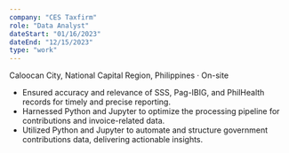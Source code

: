 ```yaml
---
company: "CES Taxfirm"
role: "Data Analyst"
dateStart: "01/16/2023"
dateEnd: "12/15/2023"
type: "work"
---
```


Caloocan City, National Capital Region, Philippines · On-site

- Ensured accuracy and relevance of SSS, Pag-IBIG, and PhilHealth records for timely and precise reporting.
- Harnessed Python and Jupyter to optimize the processing pipeline for contributions and invoice-related data.
- Utilized Python and Jupyter to automate and structure government contributions data, delivering actionable insights.
